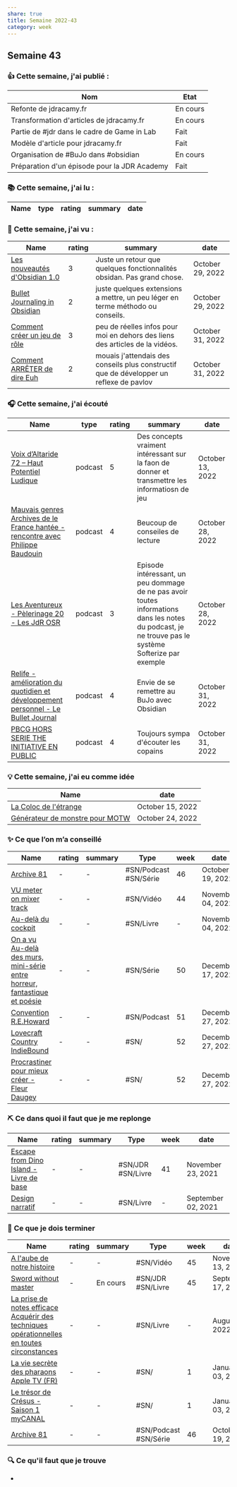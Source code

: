 ```yaml
---
share: true 
title: Semaine 2022-43
category: week
---
```

## Semaine 43

### 👍 **Cette semaine, j'ai publié :**

| Nom                                          | Etat     |
| -------------------------------------------- | -------- |
| Refonte de jdracamy.fr                       | En cours |
| Transformation d'articles de jdracamy.fr     | En cours |
| Partie de #jdr dans le cadre de Game in Lab  | Fait     |
| Modèle d'article pour jdracamy.fr            | Fait     |
| Organisation de #BuJo dans #obsidian         | En cours |
| Préparation d'un épisode pour la JDR Academy | Fait     |

### 📚 **Cette semaine, j'ai lu :**

| Name | type | rating | summary | date |
| ---- | ---- | ------ | ------- | ---- |


### 🍿 **Cette semaine, j'ai vu :**

| Name                                                                                               | rating | summary                                                                                 | date             |
| -------------------------------------------------------------------------------------------------- | ------ | --------------------------------------------------------------------------------------- | ---------------- |
| [Les nouveautés d'Obsidian 1.0](../source/Les%20nouveaut%C3%A9s%20d'Obsidian%201.0.md) | 3      | Juste un retour que quelques fonctionnalités obsidan. Pas grand chose.                  | October 29, 2022 |
| [Bullet Journaling in Obsidian](../source/Bullet%20Journaling%20in%20Obsidian.md) | 2      | juste quelques extensions a mettre, un peu léger en terme méthodo ou conseils.          | October 29, 2022 |
| [Comment créer un jeu de rôle](../source/Comment%20cr%C3%A9er%20un%20jeu%20de%20r%C3%B4le.md)   | 3      | peu de réelles infos pour moi en dehors des liens des articles de la vidéos.            | October 31, 2022 |
| [Comment ARRÊTER de dire Euh](../source/Comment%20ARR%C3%8ATER%20de%20dire%20Euh.md)     | 2      | mouais j'attendais des conseils plus constructif que de développer un reflexe de pavlov | October 31, 2022 |


### 🎧 **Cette semaine, j'ai écouté** 

| Name                                                                                                                                                                                                   | type    | rating | summary                                                                                                                                              | date             |
| ------------------------------------------------------------------------------------------------------------------------------------------------------------------------------------------------------ | ------- | ------ | ---------------------------------------------------------------------------------------------------------------------------------------------------- | ---------------- |
| [Voix d’Altaride 72 – Haut Potentiel Ludique](../source/Voix%20d%E2%80%99Altaride%2072%20%E2%80%93%20Haut%20Potentiel%20Ludique.md)                                                                       | podcast | 5      | Des concepts vraiment intéressant sur la faon de donner et transmettre les informatiosn de jeu                                                       | October 13, 2022 |
| [Mauvais genres Archives de le France hantée - rencontre avec Philippe Baudouin](../source/Mauvais%20genres%20Archives%20de%20le%20France%20hant%C3%A9e%20-%20rencontre%20avec%20Philippe%20Baudouin.md) | podcast | 4      | Beucoup de conseiles de lecture                                                                                                                      | October 28, 2022 |
| [Les Aventureux - Pèlerinage 20 - Les JdR OSR](../source/Les%20Aventureux%20-%20P%C3%A8lerinage%2020%20-%20Les%20JdR%20OSR.md)                                                                     | podcast | 3      | Episode intéressant, un peu dommage de ne pas avoir toutes informations dans les notes du podcast, je ne trouve pas le système Softerize par exemple | October 28, 2022 |
| [Relife - amélioration du quotidien et développement personnel - Le Bullet Journal](../source/Relife%20-%20am%C3%A9lioration%20du%20quotidien%20et%20d%C3%A9veloppement%20personnel%20-%20Le%20Bullet%20Journal.md)   | podcast | 4      | Envie de se remettre au BuJo avec Obsidian                                                                                                           | October 31, 2022 |
| [PBCG HORS SERIE THE INITIATIVE EN PUBLIC](../source/PBCG%20HORS%20SERIE%20THE%20INITIATIVE%20EN%20PUBLIC.md)                                                                                     | podcast | 4      | Toujours sympa d'écouter les copains                                                                                                                 | October 31, 2022 |


### 💡 **Cette semaine, j'ai eu comme idée**

| Name                                                                                                                      | date             |
| ------------------------------------------------------------------------------------------------------------------------- | ---------------- |
| [La Coloc de l'étrange](../projets/colloc_etrange/La%20Coloc%20de%20l'%C3%A9trange.md) | October 15, 2022 |
| [Générateur de monstre pour MOTW](../source/G%C3%A9n%C3%A9rateur%20de%20monstre%20pour%20MOTW.md)             | October 24, 2022 |


### ✨ **Ce que l’on m’a conseillé**

| Name                                                                                                                                                                           | rating | summary | Type                  | week | date              |
| ------------------------------------------------------------------------------------------------------------------------------------------------------------------------------ | ------ | ------- | --------------------- | ---- | ----------------- |
| [Archive 81](../source/Archive%2081.md)                                                                                                                   | \-     | \-      | #SN/Podcast #SN/Série | 46   | October 19, 2022  |
| [VU meter on mixer track](../source/VU%20meter%20on%20mixer%20track.md)                                                                                         | \-     | \-      | #SN/Vidéo             | 44   | November 04, 2022 |
| [Au-delà du cockpit](Au-del%C3%A0%20du%20cockpit.md)                                                                                                   | \-     | \-      | #SN/Livre             | \-   | November 04, 2022 |
| [On a vu Au-delà des murs, mini-série entre horreur, fantastique et poésie](../source/On%20a%20vu%20Au-del%C3%A0%20des%20murs,%20mini-s%C3%A9rie%20entre%20horreur,%20fantastique%20et%20po%C3%A9sie.md) | \-     | \-      | #SN/Série             | 50   | December 17, 2022 |
| [Convention R.E.Howard](../source/Convention%20R.E.Howard.md)                                                                                                         | \-     | \-      | #SN/Podcast           | 51   | December 27, 2022 |
| [Lovecraft Country  IndieBound](../source/Lovecraft%20Country%20%20IndieBound.md)                                                                                         | \-     | \-      | #SN/                  | 52   | December 27, 2022 |
| [Procrastiner pour mieux créer - Fleur Daugey](../source/Procrastiner%20pour%20mieux%20cr%C3%A9er%20-%20Fleur%20Daugey.md)                                                           | \-     | \-      | #SN/                  | 52   | December 27, 2022 |


### ⛏️ **Ce dans quoi il faut que je me replonge**

| Name                                                                                                                   | rating | summary | Type              | week | date               |
| ---------------------------------------------------------------------------------------------------------------------- | ------ | ------- | ----------------- | ---- | ------------------ |
| [Escape from Dino Island - Livre de base](Escape%20from%20Dino%20Island%20-%20Livre%20de%20base.md) | \-     | \-      | #SN/JDR #SN/Livre | 41   | November 23, 2021  |
| [Design narratif](Design%20narratif.md)                                                 | \-     | \-      | #SN/Livre         | \-   | September 02, 2021 |

### 🏁 **Ce que je dois terminer**

| Name                                                                                                                                                                                                                         | rating | summary  | Type                  | week | date               |
| ---------------------------------------------------------------------------------------------------------------------------------------------------------------------------------------------------------------------------- | ------ | -------- | --------------------- | ---- | ------------------ |
| [A l'aube de notre histoire](../source/A%20l'aube%20de%20notre%20histoire.md)                                                                                                                                 | \-     | \-       | #SN/Vidéo             | 45   | November 13, 2022  |
| [Sword without master](../source/Sword%20without%20master.md)                                                                                                                                                   | \-     | En cours | #SN/JDR #SN/Livre     | 45   | September 17, 2022 |
| [La prise de notes efficace Acquérir des techniques opérationnelles en toutes circonstances](La%20prise%20de%20notes%20efficace%20Acqu%C3%A9rir%20des%20techniques%20op%C3%A9rationnelles%20en%20toutes%20circonstances.md) | \-     | \-       | #SN/Livre             | \-   | August 08, 2022    |
| [La vie secrète des pharaons  Apple TV (FR)](9999%20Inbox/to%20note/La%20vie%20secr%C3%A8te%20des%20pharaons%20%20Apple%20TV%20(FR).md)                                                                                                             | \-     | \-       | #SN/                  | 1    | January 03, 2023   |
| [Le trésor de Crésus - Saison 1  myCANAL](../source/Le%20tr%C3%A9sor%20de%20Cr%C3%A9sus%20-%20Saison%201%20%20myCANAL.md)                                                                                                                   | \-     | \-       | #SN/                  | 1    | January 03, 2023   |
| [Archive 81](../source/Archive%2081.md)                                                                                                                                                                 | \-     | \-       | #SN/Podcast #SN/Série | 46   | October 19, 2022   |


### 🔍 **Ce qu'il faut que je trouve**
- 